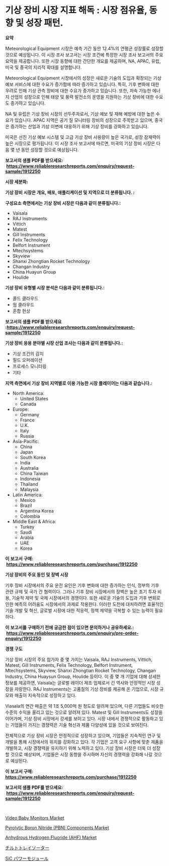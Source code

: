 <p><h1>기상 장비 시장 지표 해독 : 시장 점유율, 동향 및 성장 패턴.</h1></p><p><strong>요약</strong></p>
<p><p>Meteorological Equipment 시장은 예측 기간 동안 12.4%의 연평균 성장률로 성장할 것으로 예상됩니다. 이 시장 조사 보고서는 시장 조건에 특정한 시장 조사 보고서의 주요 요약을 제공합니다. 또한 시장 동향에 대한 간단한 개요를 제공하며, NA, APAC, 유럽, 미국 및 중국의 지리적 확대를 설명합니다.</p><p>Meteorological Equipment 시장에서의 성장은 새로운 기술의 도입과 확장되는 기상 예보 서비스에 대한 수요가 증가함에 따라 증가하고 있습니다. 특히, 기후 변화에 대한 우려로 인해 기상 관측 장비에 대한 수요가 증가하고 있습니다. 또한, 지속 가능한 에너지 산업의 성장으로 인해 태양 및 풍력 발전소의 운영을 지원하는 기상 장비에 대한 수요도 증가하고 있습니다.</p><p>NA 및 유럽은 기상 장비 시장의 선두주자로서, 기상 예보 및 재해 예방에 대한 높은 수요가 있습니다. APAC 지역은 공기 질 모니터링 장비의 성장으로 주목받고 있으며, 중국은 증가하는 산업과 기상 이변에 대응하기 위해 기상 장비를 강화하고 있습니다.</p><p>미국은 선진 기상 예보 시스템 및 고급 기상 장비 사용량이 높은 국가로, 성장 잠재력이 높은 시장으로 평가됩니다. 이 시장 조사 보고서에 따르면, 미국의 기상 장비 시장은 다음 몇 년 동안 성장할 것으로 예상됩니다.</p></p>
<p><strong>보고서의 샘플 PDF를 받으세요: &nbsp;<a href="https://www.reliableresearchreports.com/enquiry/request-sample/1912250">https://www.reliableresearchreports.com/enquiry/request-sample/1912250</a></strong></p>
<p><strong>시장 세분화:</strong></p>
<p><strong> 기상 장비 시장은 개요, 배포, 애플리케이션 및 지역으로 더 분류됩니다. :</strong></p>
<p><strong>구성요소 측면에서는 기상 장비 시장은 다음과 같이 분류됩니다.:</strong></p>
<p><ul><li>Vaisala</li><li>RAJ Instruments</li><li>Vittich</li><li>Matest</li><li>Gill Instruments</li><li>Felix Technology</li><li>Belfort Instrument</li><li>Mtechsystems</li><li>Skyview</li><li>Shanxi Zhongtian Rocket Technology</li><li>Changan Industry</li><li>China Huayun Group</li><li>Houlide</li></ul></p>
<p><strong> 기상 장비 유형별 시장 분석은 다음과 같이 분류됩니다.:</strong></p>
<p><ul><li>콜드 클라우드</li><li>웜 클라우드</li><li>혼합 현상</li></ul></p>
<p><strong>보고서의 샘플 PDF를 받으세요 :<a href="https://www.reliableresearchreports.com/enquiry/request-sample/1912250">https://www.reliableresearchreports.com/enquiry/request-sample/1912250</a></strong></p>
<p><strong> 기상 장비 응용 분야별 시장 산업 조사는 다음과 같이 분류됩니다.:</strong></p>
<p><ul><li>기상 조건의 감지</li><li>필드 오퍼레이션</li><li>프로세스 모니터링</li><li>기타</li></ul></p>
<p><strong>지역 측면에서 기상 장비 지역별로 이용 가능한 시장 플레이어는 다음과 같습니다.:</strong></p>
<p><ul>
    <li>
        North America:
        <ul>
            <li>United States</li>
            <li>Canada</li>
        </ul>
    </li>
    <li>
        Europe:
        <ul>
            <li>Germany</li>
            <li>France</li>
            <li>U.K.</li>
            <li>Italy</li>
            <li>Russia</li>
        </ul>
    </li>
    <li>
        Asia-Pacific:
        <ul>
            <li>China</li>
            <li>Japan</li>
            <li>South Korea</li>
            <li>India</li>
            <li>Australia</li>
            <li>China Taiwan</li>
            <li>Indonesia</li>
            <li>Thailand</li>
            <li>Malaysia</li>
        </ul>
    </li>
    <li>
        Latin America:
        <ul>
            <li>Mexico</li>
            <li>Brazil</li>
            <li>Argentina Korea</li>
            <li>Colombia</li>
        </ul>
    </li>
    <li>
        Middle East & Africa:
        <ul>
            <li>Turkey</li>
            <li>Saudi</li>
            <li>Arabia</li>
            <li>UAE</li>
            <li>Korea</li>
        </ul>
    </li>
    </ul></p>
<p><strong>이 보고서 구매: &nbsp;<a href="https://www.reliableresearchreports.com/purchase/1912250">https://www.reliableresearchreports.com/purchase/1912250</a></strong></p>
<p><strong>기상 장비의 주요 동인 및 장벽 시장</strong></p>
<p><p>기후 장비 시장에서의 주요 운전 요인은 기후 변화에 대한 증가하는 인식, 정부의 기후 관련 규제 및 국가 간 협력이다. 그러나 기후 장비 시장에서의 장벽은 높은 초기 투자 비용, 기술적 제약 및 국제 시장에서의 경쟁이다. 또한 새로운 기술의 도입과 기후 변화로 인한 예측의 어려움도 시장에서의 과제로 작용한다. 이러한 도전에 대처하려면 효율적인 기술 개발 및 혁신, 글로벌 시장에 대한 적응력, 정책 제약을 극복할 수 있는 능력이 필요하다.</p></p>
<p><strong>이 보고서를 구매하기 전에 궁금한 점이 있으면 문의하거나 공유하세요.: &nbsp;<a href="https://www.reliableresearchreports.com/enquiry/pre-order-enquiry/1912250">https://www.reliableresearchreports.com/enquiry/pre-order-enquiry/1912250</a></strong></p>
<p><strong>경쟁 구도</strong></p>
<p><p>기상 장비 시장의 주요 참가자 중 몇 가지는 Vaisala, RAJ Instruments, Vittich, Matest, Gill Instruments, Felix Technology, Belfort Instrument, Mtechsystems, Skyview, Shanxi Zhongtian Rocket Technology, Changan Industry, China Huaysun Group, Houlide 등이다. 이 중 몇 개 기업에 대해 상세한 정보를 제공하면, Vaisala는 글로벌 레이더 제조 업체로서 긴 역사와 안정적인 시장 성장을 자랑한다. RAJ Instruments는 고품질의 기상 장비를 제공해 온 기업으로, 시장 규모와 매출이 지속적으로 성장하고 있다. </p><p>Viasala의 연간 매출은 약 1조 5,000억 원 정도로 알려져 있으며, 다른 기업들도 비슷한 수준의 수익을 올리고 있는 것으로 알려져 있다. Matest 및 Gill Instruments도 성장을 이어가며, 기상 장비 시장에서 강세를 보이고 있다. 시장 내에서 경쟁적으로 활동하고 있는 기업들이 가지는 경쟁력은 기술 혁신과 제품 다양성에 있을 것으로 보여진다.</p><p>전체적으로 기상 장비 시장은 안정적으로 성장하고 있으며, 기업들은 지속적인 연구 및 개발을 통해 시장에서의 위치를 강화하고 있다. 각 기업은 고객 요구 사항에 맞춘 제품을 개발하고, 시장 경쟁력을 유지하기 위해 노력하고 있다. 기상 장비 시장은 더욱 더 성장할 것으로 예상되며, 기업들은 시장 동향을 주시하며 자신의 경쟁력을 강화해 나갈 것으로 예상된다.</p></p>
<p><strong>이 보고서 구매: &nbsp; <a href="https://www.reliableresearchreports.com/purchase/1912250">https://www.reliableresearchreports.com/purchase/1912250</a></strong></p>
<p><strong>보고서의 샘플 PDF를 받으세요: &nbsp;<a href="https://www.reliableresearchreports.com/enquiry/request-sample/1912250">https://www.reliableresearchreports.com/enquiry/request-sample/1912250</a></strong><strong></strong></p>
<p>&nbsp;</p>
<p><p><a href="https://issuu.com/reportprime-2/docs/video-baby-monitors-market-size-2030.pptx">Video Baby Monitors Market</a></p><p><a href="https://github.com/BryceTownsendr/Market-Research-Report-List-4/blob/main/pyrolytic-boron-nitride-pbn-components-market.md">Pyrolytic Boron Nitride (PBN) Components Market</a></p><p><a href="https://github.com/mahnoor2003/Market-Research-Report-List-3/blob/main/anhydrous-hydrogen-fluoride-ahf-market.md">Anhydrous Hydrogen Fluoride (AHF) Market</a></p><p><a href="https://github.com/ksxzwxabcuynh011/Market-Research-Report-List-1/blob/main/75872842014.md">チルトトレイソーター</a></p><p><a href="https://github.com/mcbeesbxa270/Market-Research-Report-List-1/blob/main/97890292015.md">SiC パワーモジュール</a></p></p>